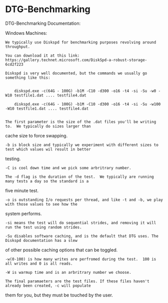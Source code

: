 # DTG-Benchmarking

DTG-Benchmarking Documentation:

Windows Machines:

	We typically use Diskspd for benchmarking purposes revolving around throughput.

	You can download it at this link: https://gallery.technet.microsoft.com/DiskSpd-a-robust-storage-6cd2f223

	Diskspd is very well documented, but the commands we usually go something like this:
  

		diskspd.exe -c(64G - 100G) -b1M -C10 -d300 -o16 -t4 -si -Su -w0 -W10 testfile1.dat .... testfile4.dat

		diskspd.exe -c(64G - 100G) -b1M -C10 -d300 -o16 -t4 -si -Su -w100 -W10 testfile1.dat .... testfile4.dat
    

	The first parameter is the size of the .dat files you'll be writing to.  We typically do sizes larger than 
  cache size to force swapping.

	-b is block size and typically we experiment with different sizes to test which values wil result in better 
   testing.  

	-C is cool down time and we pick some arbritrary number.

	The -d flag is the duration of the test.  We typically are running many tests a day so the standard is a
  five minute test.  

	-o is outstanding I/o requests per thread, and like -t and -b, we play with those values to see how the
   system performs. 

	-si means the test will do sequential strides, and removing it will run the test using random strides.  

	-Su disables software caching, and is the default that DTG uses. The Diskspd documentation has a slew 
   of other possible caching options that can be toggled. 

	-w(0-100) is how many writes are perfromed during the test.  100 is all writes and 0 is all reads.

	-W is warmup time and is an arbritrary number we choose.

	The final paramaeters are the test files. If these files haven't already been created, -c will populate 
  them for you, but they must be touched by the user.
